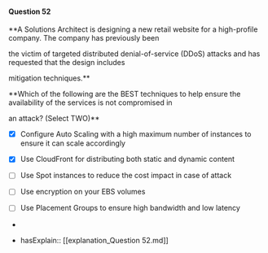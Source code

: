 #### Question  52


**A Solutions Architect is designing a new retail website for a high-profile company. The company has previously been

the victim of targeted distributed denial-of-service (DDoS) attacks and has requested that the design includes

mitigation techniques.**


**Which of the following are the BEST techniques to help ensure the availability of the services is not compromised in

an attack? (Select TWO)**


- [x] Configure Auto Scaling with a high maximum number of instances to ensure it can scale accordingly


- [x] Use CloudFront for distributing both static and dynamic content


- [ ] Use Spot instances to reduce the cost impact in case of attack


- [ ] Use encryption on your EBS volumes


- [ ] Use Placement Groups to ensure high bandwidth and low latency


*

- hasExplain:: [[explanation_Question  52.md]]